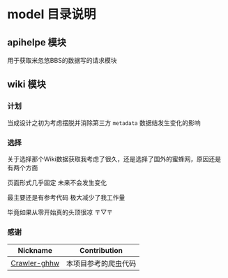# model 目录说明


## apihelpe 模块

用于获取米忽悠BBS的数据写的请求模块

## wiki 模块

### 计划

当成设计之初为考虑摆脱并消除第三方 `metadata` 数据结发生变化的影响

### 选择

关于选择那个Wiki数据获取我考虑了很久，还是选择了国外的蜜蜂网，原因还是有两个方面

页面形式几乎固定 未来不会发生变化

最主要还是有参考代码 极大减少了我工作量

毕竟如果从零开始真的头顶很凉 〒▽〒

### 感谢

|                          Nickname                          | Contribution |
|:----------------------------------------------------------:|--------------|
| [Crawler-ghhw](https://github.com/DGP-Studio/Crawler-ghhw) | 本项目参考的爬虫代码   |
